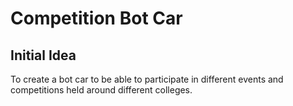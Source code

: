 # Competition Bot Car
## Initial Idea

To create a bot car to be able to participate in different events and competitions held around different colleges.
